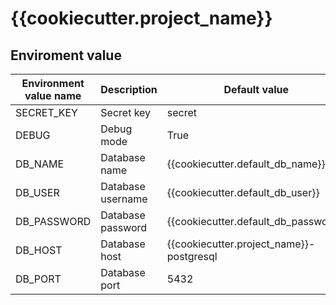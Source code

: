 # {{cookiecutter.project_name}}


## Enviroment value

| Environment value name | Description | Default value |
|------------------------|-------------|---------------|
| SECRET_KEY | Secret key | secret |
| DEBUG | Debug mode | True |
| DB_NAME | Database name | {{cookiecutter.default_db_name}} |
| DB_USER | Database username | {{cookiecutter.default_db_user}} |
| DB_PASSWORD | Database password | {{cookiecutter.default_db_password}} |
| DB_HOST | Database host | {{cookiecutter.project_name}}-postgresql | 
| DB_PORT | Database port | 5432 |
